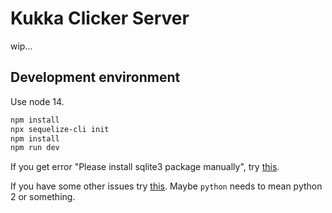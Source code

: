 # Kukka Clicker Server

wip...

## Development environment
Use node 14.
```zsh
npm install
npx sequelize-cli init
npm install
npm run dev
```
If you get error "Please install sqlite3 package manually",
try [this](https://github.com/sequelize/sequelize/issues/11174#issuecomment-509974511).

If you have some other issues try [this](https://github.com/mapbox/node-pre-gyp/issues/477#issuecomment-689923448). Maybe `python` needs to mean python 2 or something.
